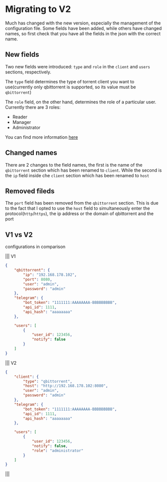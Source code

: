 # Migrating to V2

Much has changed with the new version, especially the management of the configuration file. Some fields have been added, while others have changed names, so first check that you have all the fields in the json with the correct name.

## New fields

Two new fields were introduced: `type` and `role` in the `client` and `users` sections, respectively.

The `type` field determines the type of torrent client you want to use(currently only qbittorrent is supported, so its value must be `qbittorrent`)

The `role` field, on the other hand, determines the role of a particular user. Currently there are 3 roles: 
- Reader
- Manager
- Administrator 

You can find more information [here](configuration_file/#enums)

## Changed names

There are 2 changes to the field names, the first is the name of the `qbittorrent` section which has been renamed to `client`. While the second is the `ip` field inside che `client` section which has been renamed to `host`

## Removed fileds

The `port` field has been removed from the `qbittorrent` section. This is due to the fact that I opted to use the `host` field to simultaneously enter the protocol(`http`/`https`), the ip address or the domain of qbittorrent and the port

## V1 vs V2
configurations in comparison

||| V1

```json
{
    "qbittorrent": {
        "ip": "192.168.178.102",
        "port": 8080,
        "user": "admin",
        "password": "admin"
    },
    "telegram": {
        "bot_token": "1111111:AAAAAAAA-BBBBBBBBB",
        "api_id": 1111,
        "api_hash": "aaaaaaaa"
    },

    "users": [
        {
            "user_id": 123456,
            "notify": false
        }
    ]
}
```

||| V2

```json
{
    "client": {
        "type": "qbittorrent",
        "host": "http://192.168.178.102:8080",
        "user": "admin",
        "password": "admin"
    },
    "telegram": {
        "bot_token": "1111111:AAAAAAAA-BBBBBBBBB",
        "api_id": 1111,
        "api_hash": "aaaaaaaa"
    },

    "users": [
        {
            "user_id": 123456,
            "notify": false,
            "role": "administrator"
        }
    ]
}
```
|||